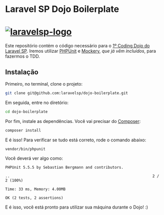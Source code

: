 
Laravel SP Dojo Boilerplate
===========================

# [![laravelsp-logo](https://avatars2.githubusercontent.com/u/21955845?v=3&s=200)](http://www.meetup.com/pt-BR/Laravel-SP/)

Este repositório contém o código necessário para o [1º Coding Dojo do Laravel SP](http://www.meetup.com/pt-BR/Laravel-SP/events/233587687/).
Iremos utilizar [PHPUnit](https://phpunit.de/) e [Mockery](https://github.com/padraic/mockery), *que já vêm incluídos*, para fazermos o TDD.

## Instalação

Primeiro, no terminal, clone o projeto:

```bash
git clone git@github.com:laravelsp/dojo-boilerplate.git
```
Em seguida, entre no diretório:

```bash
cd dojo-boilerplate
```

Por fim, instale as dependências. Você vai precisar do [Composer](https://getcomposer.org/):

```bash
composer install
```

E é isso! Para verificar se tudo está correto, rode o comando abaixo:

```bash
vendor/bin/phpunit
```

Você deverá ver algo como:

```
PHPUnit 5.5.5 by Sebastian Bergmann and contributors.

..                                                                2 / 2 (100%)

Time: 33 ms, Memory: 4.00MB

OK (2 tests, 2 assertions)
```

E é isso, você está pronto para utilizar sua máquina durante o Dojo! :)

